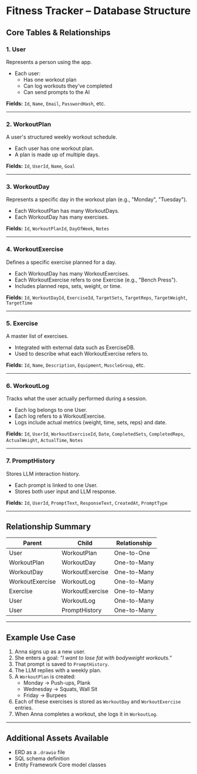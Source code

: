 # Fitness Tracker – Database Structure

## Core Tables & Relationships

### 1. User

Represents a person using the app.

- Each user:
  - Has one workout plan
  - Can log workouts they’ve completed
  - Can send prompts to the AI

**Fields:** `Id`, `Name`, `Email`, `PasswordHash`, etc.

---

### 2. WorkoutPlan

A user's structured weekly workout schedule.

- Each user has one workout plan.
- A plan is made up of multiple days.

**Fields:** `Id`, `UserId`, `Name`, `Goal`

---

### 3. WorkoutDay

Represents a specific day in the workout plan (e.g., "Monday", "Tuesday").

- Each WorkoutPlan has many WorkoutDays.
- Each WorkoutDay has many exercises.

**Fields:** `Id`, `WorkoutPlanId`, `DayOfWeek`, `Notes`

---

### 4. WorkoutExercise

Defines a specific exercise planned for a day.

- Each WorkoutDay has many WorkoutExercises.
- Each WorkoutExercise refers to one Exercise (e.g., "Bench Press").
- Includes planned reps, sets, weight, or time.

**Fields:** `Id`, `WorkoutDayId`, `ExerciseId`, `TargetSets`, `TargetReps`, `TargetWeight`, `TargetTime`

---

### 5. Exercise

A master list of exercises.

- Integrated with external data such as ExerciseDB.
- Used to describe what each WorkoutExercise refers to.

**Fields:** `Id`, `Name`, `Description`, `Equipment`, `MuscleGroup`, etc.

---

### 6. WorkoutLog

Tracks what the user actually performed during a session.

- Each log belongs to one User.
- Each log refers to a WorkoutExercise.
- Logs include actual metrics (weight, time, sets, reps) and date.

**Fields:** `Id`, `UserId`, `WorkoutExerciseId`, `Date`, `CompletedSets`, `CompletedReps`, `ActualWeight`, `ActualTime`, `Notes`

---

### 7. PromptHistory

Stores LLM interaction history.

- Each prompt is linked to one User.
- Stores both user input and LLM response.

**Fields:** `Id`, `UserId`, `PromptText`, `ResponseText`, `CreatedAt`, `PromptType`

---

## Relationship Summary

| Parent         | Child             | Relationship  |
|----------------|------------------|---------------|
| User           | WorkoutPlan       | One-to-One    |
| WorkoutPlan    | WorkoutDay        | One-to-Many   |
| WorkoutDay     | WorkoutExercise   | One-to-Many   |
| WorkoutExercise| WorkoutLog        | One-to-Many   |
| Exercise       | WorkoutExercise   | One-to-Many   |
| User           | WorkoutLog        | One-to-Many   |
| User           | PromptHistory     | One-to-Many   |

---

## Example Use Case

1. Anna signs up as a new user.
2. She enters a goal: *“I want to lose fat with bodyweight workouts.”*
3. That prompt is saved to `PromptHistory`.
4. The LLM replies with a weekly plan.
5. A `WorkoutPlan` is created:
   - Monday → Push-ups, Plank
   - Wednesday → Squats, Wall Sit
   - Friday → Burpees
6. Each of these exercises is stored as `WorkoutDay` and `WorkoutExercise` entries.
7. When Anna completes a workout, she logs it in `WorkoutLog`.

---

## Additional Assets Available

- ERD as a `.drawio` file
- SQL schema definition
- Entity Framework Core model classes